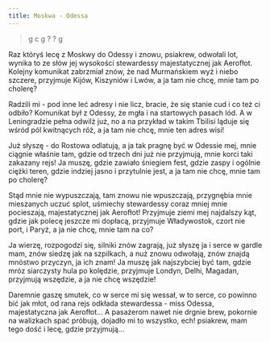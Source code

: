 ```yaml
---
title: Moskwa - Odessa
---
```


<div class="music">

> g c g ? ? g

Raz któryś lecę z Moskwy do Odessy
i znowu, psiakrew, odwołali lot,
wynika to ze słów jej wysokości stewardessy
majestatycznej jak Aerofłot.
Kolejny komunikat zabrzmiał znów,
że nad Murmańskiem wyż i niebo szczere,
przyjmuje Kijów, Kiszyniów i Lwów,
a ja tam nie chcę, mnie tam po cholerę?

Radzili mi - pod inne leć adresy
i nie licz, bracie, że się stanie cud
i co też ci odbiło? Komunikat był z Odessy,
że mgła i na startowych pasach lód.
A w Leningradzie pełna odwilż już,
no a na przykład w takim Tbilisi
ląduje się wśród pól kwitnących róż,
a ja tam nie chcę, mnie ten adres wisi!

Już słyszę - do Rostowa odlatują,
a ja tak pragnę być w Odessie mej,
mnie ciągnie właśnie tam,
gdzie od trzech dni już nie przyjmują,
mnie korci taki zakazany rejs!
Ja muszę, gdzie zawiało śniegiem fest,
gdzie zaspy i ogólnie ciężki teren,
gdzie indziej jasno i przytulnie jest,
a ja tam nie chcę, mnie tam po cholerę?

Stąd mnie nie wypuszczają, tam znowu nie wpuszczają,
przygnębia mnie mieszanych uczuć splot,
uśmiechy stewardessy coraz mniej mnie pocieszają,
majestatycznej jak Aerofłot!
Przyjmuje ziemi mej najdalszy kąt,
gdzie jak polecę jeszcze mi dopłacą,
przyjmuje Władywostok, czort nie port,
i Paryż, a ja nie chcę, mnie tam na co?

Ja wierzę, rozpogodzi się, silniki znów zagrają,
już słyszę ja i serce w gardle mam,
znów siedzę jak na szpilkach, a nuż znowu odwołają,
znów znajdą mnóstwo przyczyn, ja ich znam!
Ja muszę jak najszybciej być tam,
gdzie mróz siarczysty hula po kolędzie,
przyjmuje Londyn, Delhi, Magadan,
przyjmują wszędzie, a ja nie chcę wszędzie!

Daremnie gaszę smutek, co w serce mi się wessał,
w to serce, co powinno bić jak młot,
od rana rejs odkłada stewardessa - miss Odessa,
majestatyczna jak Aerofłot...
A pasażerom nawet nie drgnie brew,
pokornie na walizkach spać próbują,
dojadło mi to wszystko, ech! psiakrew,
mam tego dość i lecę, gdzie przyjmują...

</div>